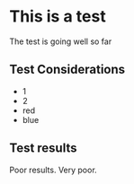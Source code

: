 # This is a test
The test is going well so far
## Test Considerations
- 1
- 2
- red
- blue
## Test results
Poor results. Very poor.
